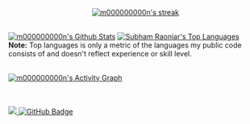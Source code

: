 <p align="center">
    <a href="https://github.com/m000000000n/github-readme-streak-stats">
        <img title="🔥 Get streak stats for your profile at git.io/streak-stats" alt=" m000000000n's streak" src="https://github-readme-streak-stats.herokuapp.com/?user=m000000000n&theme=black-ice&hide_border=true&stroke=0000&background=060A0CD0"/>
    </a>
</p>

  <br/>
    <a href="https://github.com/m000000000n/github-readme-stats"><img alt="m000000000n's Github Stats" src="https://github-readme-stats.vercel.app/api?username=m000000000n&show_icons=true&count_private=true&theme=react&hide_border=true&bg_color=0D1117" /></a>
  <a href="https://github.com/m000000000n/github-readme-stats"><img alt="Subham Raoniar's Top Languages" src="https://github-readme-stats.vercel.app/api/top-langs/?username=m000000000n&langs_count=8&count_private=true&layout=compact&theme=react&hide_border=true&bg_color=0D1117" /></a>
  <br/>
  <b>Note:</b> Top languages is only a metric of the languages my public code consists of and doesn't reflect experience or skill level.


<br/>
<br/>

<a href="https://github.com/m000000000n/github-readme-activity-graph"><img alt="m000000000n's Activity Graph" src="https://activity-graph.herokuapp.com/graph?username=SubhamRaoniar28&bg_color=0D1117&color=5BCDEC&line=5BCDEC&point=FFFFFF&hide_border=true" /></a>

<br/>
<br/>


<a href="https://github.com/Meghna-DAS/github-profile-views-counter">
    <img src="https://komarev.com/ghpvc/?username=m000000000n">
</a>
<a href="https://github.com/m000000000n?tab=followers"><img src="https://img.shields.io/github/followers/m000000000n?label=Followers&style=social" alt="GitHub Badge"></a>





